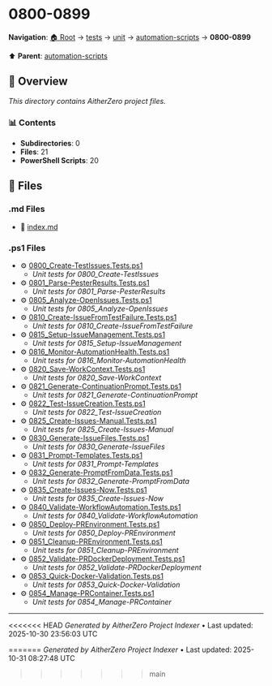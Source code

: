 # 0800-0899

**Navigation**: [🏠 Root](../../../../index.md) → [tests](../../../index.md) → [unit](../../index.md) → [automation-scripts](../index.md) → **0800-0899**

⬆️ **Parent**: [automation-scripts](../index.md)

## 📖 Overview

*This directory contains AitherZero project files.*

### 📊 Contents

- **Subdirectories**: 0
- **Files**: 21
- **PowerShell Scripts**: 20

## 📄 Files

### .md Files

- 📝 [index.md](./index.md)

### .ps1 Files

- ⚙️ [0800_Create-TestIssues.Tests.ps1](./0800_Create-TestIssues.Tests.ps1)
  - *Unit tests for 0800_Create-TestIssues*
- ⚙️ [0801_Parse-PesterResults.Tests.ps1](./0801_Parse-PesterResults.Tests.ps1)
  - *Unit tests for 0801_Parse-PesterResults*
- ⚙️ [0805_Analyze-OpenIssues.Tests.ps1](./0805_Analyze-OpenIssues.Tests.ps1)
  - *Unit tests for 0805_Analyze-OpenIssues*
- ⚙️ [0810_Create-IssueFromTestFailure.Tests.ps1](./0810_Create-IssueFromTestFailure.Tests.ps1)
  - *Unit tests for 0810_Create-IssueFromTestFailure*
- ⚙️ [0815_Setup-IssueManagement.Tests.ps1](./0815_Setup-IssueManagement.Tests.ps1)
  - *Unit tests for 0815_Setup-IssueManagement*
- ⚙️ [0816_Monitor-AutomationHealth.Tests.ps1](./0816_Monitor-AutomationHealth.Tests.ps1)
  - *Unit tests for 0816_Monitor-AutomationHealth*
- ⚙️ [0820_Save-WorkContext.Tests.ps1](./0820_Save-WorkContext.Tests.ps1)
  - *Unit tests for 0820_Save-WorkContext*
- ⚙️ [0821_Generate-ContinuationPrompt.Tests.ps1](./0821_Generate-ContinuationPrompt.Tests.ps1)
  - *Unit tests for 0821_Generate-ContinuationPrompt*
- ⚙️ [0822_Test-IssueCreation.Tests.ps1](./0822_Test-IssueCreation.Tests.ps1)
  - *Unit tests for 0822_Test-IssueCreation*
- ⚙️ [0825_Create-Issues-Manual.Tests.ps1](./0825_Create-Issues-Manual.Tests.ps1)
  - *Unit tests for 0825_Create-Issues-Manual*
- ⚙️ [0830_Generate-IssueFiles.Tests.ps1](./0830_Generate-IssueFiles.Tests.ps1)
  - *Unit tests for 0830_Generate-IssueFiles*
- ⚙️ [0831_Prompt-Templates.Tests.ps1](./0831_Prompt-Templates.Tests.ps1)
  - *Unit tests for 0831_Prompt-Templates*
- ⚙️ [0832_Generate-PromptFromData.Tests.ps1](./0832_Generate-PromptFromData.Tests.ps1)
  - *Unit tests for 0832_Generate-PromptFromData*
- ⚙️ [0835_Create-Issues-Now.Tests.ps1](./0835_Create-Issues-Now.Tests.ps1)
  - *Unit tests for 0835_Create-Issues-Now*
- ⚙️ [0840_Validate-WorkflowAutomation.Tests.ps1](./0840_Validate-WorkflowAutomation.Tests.ps1)
  - *Unit tests for 0840_Validate-WorkflowAutomation*
- ⚙️ [0850_Deploy-PREnvironment.Tests.ps1](./0850_Deploy-PREnvironment.Tests.ps1)
  - *Unit tests for 0850_Deploy-PREnvironment*
- ⚙️ [0851_Cleanup-PREnvironment.Tests.ps1](./0851_Cleanup-PREnvironment.Tests.ps1)
  - *Unit tests for 0851_Cleanup-PREnvironment*
- ⚙️ [0852_Validate-PRDockerDeployment.Tests.ps1](./0852_Validate-PRDockerDeployment.Tests.ps1)
  - *Unit tests for 0852_Validate-PRDockerDeployment*
- ⚙️ [0853_Quick-Docker-Validation.Tests.ps1](./0853_Quick-Docker-Validation.Tests.ps1)
  - *Unit tests for 0853_Quick-Docker-Validation*
- ⚙️ [0854_Manage-PRContainer.Tests.ps1](./0854_Manage-PRContainer.Tests.ps1)
  - *Unit tests for 0854_Manage-PRContainer*

---

<<<<<<< HEAD
*Generated by AitherZero Project Indexer* • Last updated: 2025-10-30 23:56:03 UTC

=======
*Generated by AitherZero Project Indexer* • Last updated: 2025-10-31 08:27:48 UTC
>>>>>>> main
